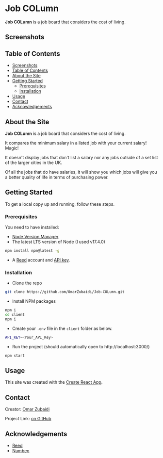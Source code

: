 # Job COLumn

**Job COLumn** is a job board that considers the cost of living.

## Screenshots

<!-- Insert screenshots here -->

## Table of Contents

- [Screenshots](#screenshots)
- [Table of Contents](#table-of-contents)
- [About the Site](#about-the-site)
- [Getting Started](#getting-started)
  - [Prerequisites](#prerequisites)
  - [Installation](#installation)
- [Usage](#usage)
- [Contact](#contact)
- [Acknowledgements](#acknowledgements)

## About the Site

**Job COLumn** is a job board that considers the cost of living.

It compares the minimum salary in a listed job with your current salary! Magic!

It doesn't display jobs that don't list a salary nor any jobs outside of a set list of the larger cities in the UK.

Of all the jobs that do have salaries, it will show you which jobs will give you a better quality of life in terms of purchasing power.

## Getting Started

To get a local copy up and running, follow these steps.

### Prerequisites

You need to have installed:

- [Node Version Manager](https://github.com/nvm-sh/nvm)
- The latest LTS version of Node (I used v17.4.0)

```bash
npm install npm@latest -g
```

- A [Reed](https://www.reed.co.uk/) account and [API key](https://www.reed.co.uk/developers/jobseeker).

### Installation

- Clone the repo

```bash
git clone https://github.com/OmarZubaidi/Job-COLumn.git
```

- Install NPM packages

```bash
npm i
cd client
npm i
```

- Create your `.env` file in the `client` folder as below.

```bash
API_KEY=<Your_API_Key>
```

- Run the project (should automatically open to http://localhost:3000/)

```bash
npm start
```

## Usage

This site was created with the [Create React App](https://github.com/facebook/create-react-app).

## Contact

Creator: [Omar Zubaidi](https://github.com/OmarZubaidi/)

Project Link: [on GitHub](https://github.com/OmarZubaidi/Job-COLumn/)

## Acknowledgements

- [Reed](https://www.reed.co.uk/)
- [Numbeo](https://www.numbeo.com/cost-of-living/)